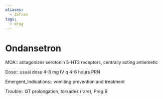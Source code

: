 ```yaml
---
aliases:
  - Zofran
tags:
  - drug
---
```

# Ondansetron  
  
MOA:: antagonizes serotonin 5-HT3 receptors, centrally acting antiemetic  
  
Dose:: usual dose 4-8 mg IV q 4-6 hours PRN  
  
Emergent_Indications:: vomiting prevention and treatment  
  
Trouble:: QT prolongation, torsades (rare), Preg B